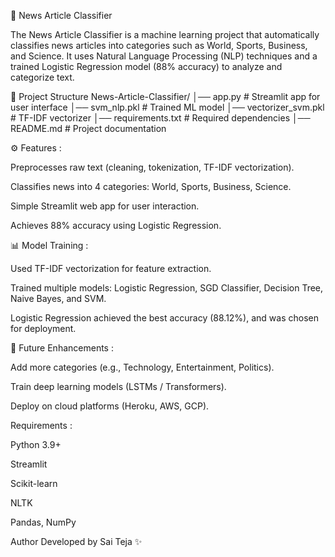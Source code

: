 📰 News Article Classifier

The News Article Classifier is a machine learning project that automatically classifies news articles into categories such as World, Sports, Business, and Science.
It uses Natural Language Processing (NLP) techniques and a trained Logistic Regression model (88% accuracy) to analyze and categorize text.

📂 Project Structure
News-Article-Classifier/
│── app.py               # Streamlit app for user interface
│── svm_nlp.pkl        # Trained ML model
│── vectorizer_svm.pkl       # TF-IDF vectorizer
│── requirements.txt     # Required dependencies
│── README.md            # Project documentation


⚙️ Features :

Preprocesses raw text (cleaning, tokenization, TF-IDF vectorization).

Classifies news into 4 categories: World, Sports, Business, Science.

Simple Streamlit web app for user interaction.

Achieves 88% accuracy using Logistic Regression.


📊 Model Training :

Used TF-IDF vectorization for feature extraction.

Trained multiple models: Logistic Regression, SGD Classifier, Decision Tree, Naive Bayes, and SVM.

Logistic Regression achieved the best accuracy (88.12%), and was chosen for deployment.


🚀 Future Enhancements :

Add more categories (e.g., Technology, Entertainment, Politics).

Train deep learning models (LSTMs / Transformers).

Deploy on cloud platforms (Heroku, AWS, GCP).


Requirements :

Python 3.9+

Streamlit

Scikit-learn

NLTK

Pandas, NumPy



Author
   Developed by Sai Teja ✨

